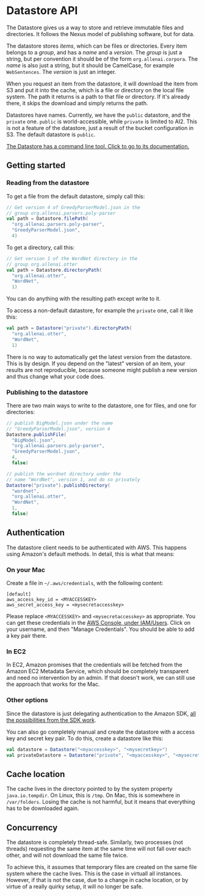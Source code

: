 # Datastore API

The Datastore gives us a way to store and retrieve immutable files and directories. It follows the Nexus model of publishing software, but for data.

The datastore stores *items*, which can be files or directories. Every item belongs to a *group*, and has a *name* and a *version*. The *group* is just a string, but per convention it should be of the form `org.allenai.corpora`. The *name* is also just a string, but it should be CamelCase, for example `WebSentences`. The *version* is just an integer.

When you request an item from the datastore, it will download the item from S3 and put it into the cache, which is a file or directory on the local file system. The path it returns is a path to that file or directory. If it's already there, it skips the download and simply returns the path.

Datastores have names. Currently, we have the `public` datastore, and the `private` one. `public` is world-accessible, while `private` is limited to AI2. This is not a feature of the datastore, just a result of the bucket configuration in S3. The default datastore is `public`.

[The Datastore has a command line tool. Click to go to its documentation.](../datastore-cli/README.md)

## Getting started

### Reading from the datastore

To get a file from the default datastore, simply call this:
```scala
// Get version 4 of GreedyParserModel.json in the
// group org.allenai.parsers.poly-parser
val path = Datastore.filePath(
  "org.allenai.parsers.poly-parser",
  "GreedyParserModel.json",
  4)
```

To get a directory, call this:
```scala
// Get version 1 of the WordNet directory in the
// group org.allenai.otter
val path = Datastore.directoryPath(
  "org.allenai.otter",
  "WordNet",
  1)
```

You can do anything with the resulting path except write to it.

To access a non-default datastore, for example the `private` one, call it like this:
```scala
val path = Datastore("private").directoryPath(
  "org.allenai.otter",
  "WordNet",
  1)
```

There is no way to automatically get the latest version from the datastore. This is by design. If you depend on the "latest" version of an item, your results are not reproducible, because someone might publish a new version and thus change what your code does.

### Publishing to the datastore

There are two main ways to write to the datastore, one for files, and one for directories:
```scala
// publish BigModel.json under the name
// "GreedyParserModel.json", version 4
Datastore.publishFile(
  "BigModel.json",
  "org.allenai.parsers.poly-parser",
  "GreedyParserModel.json",
  4,
  false)

// publish the wordnet directory under the
// name "WordNet", version 1, and do so privately
Datastore("private").publishDirectory(
  "wordnet",
  "org.allenai.otter",
  "WordNet",
  1,
  false)
```

## Authentication

The datastore client needs to be authenticated with AWS. This happens using Amazon's default methods. In detail, this is what that means:

### On your Mac

Create a file in `~/.aws/credentials`, with the following content:

```
[default]
aws_access_key_id = <MYACCESSKEY>
aws_secret_access_key = <mysecretaccesskey>
```

Please replace `<MYACCESSKEY>` and `<mysecretaccesskey>` as appropriate. You can get these credentials in the [AWS Console, under IAM/Users](https://console.aws.amazon.com/iam/home?region=us-west-2#users). Click on your username, and then "Manage Credentials". You should be able to add a key pair there.

### In EC2

In EC2, Amazon promises that the credentials will be fetched from the Amazon EC2 Metadata Service, which should be completely transparent and need no intervention by an admin. If that doesn't work, we can still use the approach that works for the Mac.

### Other options

Since the datastore is just delegating authentication to the Amazon SDK, [all the possibilities from the SDK work](http://docs.aws.amazon.com/AWSJavaSDK/latest/javadoc/com/amazonaws/services/s3/AmazonS3Client.html#AmazonS3Client()).

You can also go completely manual and create the datastore with a access key and secret key pair. To do this, create a datastore like this:
```scala
val datastore = Datastore("<myaccesskey>", "<mysecretkey>")
val privateDatastore = Datastore("private", "<myaccesskey>", "<mysecretkey>")
```


## Cache location

The cache lives in the directory pointed to by the system property `java.io.tempdir`. On Linux, this is `/tmp`. On Mac, this is somewhere in `/var/folders`. Losing the cache is not harmful, but it means that everything has to be downloaded again.

## Concurrency

The datastore is completely thread-safe. Similarly, two processes (not threads) requesting the same item at the same time will not fall over each other, and will not download the same file twice.

To achieve this, it assumes that temporary files are created on the same file system where the cache lives. This is the case in virtuall all instances. However, if that is not the case, due to a change in cache location, or by virtue of a really quirky setup, it will no longer be safe.
